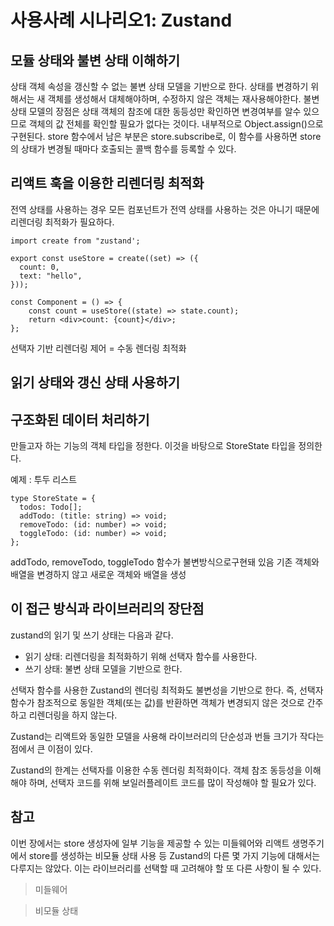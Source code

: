 # 사용사례 시나리오1: Zustand

## 모듈 상태와 불변 상태 이해하기

상태 객체 속성을 갱신할 수 없는 불변 상태 모델을 기반으로 한다. 상태를 변경하기 위해서는 새 객체를 생성해서 대체해야하며, 수정하지 않은 객체는 재사용해야한다.
불변상태 모델의 장점은 상태 객체의 참조에 대한 동등성만 확인하면 변경여부를 알수 있으므로 객체의 값 전체를 확인할 필요가 없다는 것이다.
내부적으로 Object.assign()으로 구현된다.
store 함수에서 남은 부분은 store.subscribe로, 이 함수를 사용하면 store의 상태가 변경될 때마다 호출되는 콜백 함수를 등록할 수 있다.

## 리액트 훅을 이용한 리렌더링 최적화

전역 상태를 사용하는 경우 모든 컴포넌트가 전역 상태를 사용하는 것은 아니기 때문에 리렌더링 최적화가 필요하다.

```tsx
import create from "zustand';

export const useStore = create((set) => ({
  count: 0,
  text: "hello",
}));

const Component = () => {
    const count = useStore((state) => state.count);
    return <div>count: {count}</div>;
};
```

선택자 기반 리렌더링 제어 = 수동 렌더링 최적화

## 읽기 상태와 갱신 상태 사용하기

## 구조화된 데이터 처리하기

만들고자 하는 기능의 객체 타입을 정한다. 이것을 바탕으로 StoreState 타입을 정의한다.

예제 : 투두 리스트

```tsx
type StoreState = {
  todos: Todo[];
  addTodo: (title: string) => void;
  removeTodo: (id: number) => void;
  toggleTodo: (id: number) => void;
};
```

addTodo, removeTodo, toggleTodo 함수가 불변방식으로구현돼 있음
기존 객체와 배열을 변경하지 않고 새로운 객체와 배열을 생성

## 이 접근 방식과 라이브러리의 장단점

zustand의 읽기 및 쓰기 상태는 다음과 같다.

- 읽기 상태: 리렌더링을 최적화하기 위해 선택자 함수를 사용한다.
- 쓰기 상태: 불변 상태 모델을 기반으로 한다.

선택자 함수를 사용한 Zustand의 렌더링 최적화도 불변성을 기반으로 한다. 즉, 선택자 함수가 참조적으로 동일한 객체(또는 값)를 반환하면 객체가 변경되지 않은 것으로 간주하고 리렌더링을 하지 않는다.

Zustand는 리액트와 동일한 모델을 사용해 라이브러리의 단순성과 번들 크기가 작다는 점에서 큰 이점이 있다.

Zustand의 한계는 선택자를 이용한 수동 렌더링 최적화이다.
객체 참조 동등성을 이해해야 하며, 선택자 코드를 위해 보일러플레이트 코드를 많이 작성해야 할 필요가 있다.

## 참고

이번 장에서는 store 생성자에 일부 기능을 제공할 수 있는 미들웨어와 리액트 생명주기에서 store를 생성하는 비모듈 상태 사용 등 Zustand의 다른 몇 가지 기능에 대해서는 다루지는 않았다. 이는 라이브러리를 선택할 때 고려해야 할 또 다른 사항이 될 수 있다.

> 미들웨어

> 비모듈 상태

